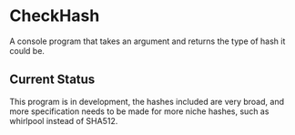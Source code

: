 # CheckHash
A console program that takes an argument and returns the type of hash it could be.

## Current Status
This program is in development, the hashes included are very broad, and more specification needs to be made for more niche hashes, such as whirlpool instead of SHA512.
